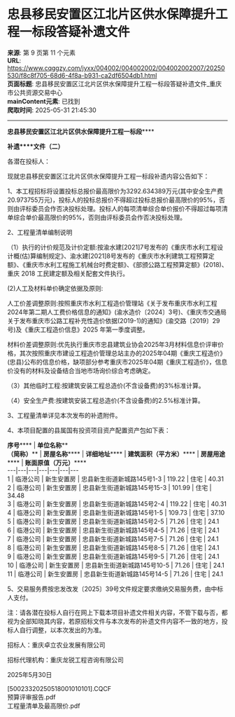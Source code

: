 # 忠县移民安置区江北片区供水保障提升工程一标段答疑补遗文件

**来源**: 第 9 页第 11 个元素  
**URL**: https://www.cqggzy.com/jyxx/004002/004002002/004002002007/20250530/f8c8f705-68d6-4f8a-b931-ca2df6504db1.html  
**页面标题**: 忠县移民安置区江北片区供水保障提升工程一标段答疑补遗文件_重庆市公共资源交易中心  
**mainContent元素**: 已找到  
**爬取时间**: 2025-05-31 21:45:30

---

**忠县移民安置区江北片区供水保障提升工程一标段******

**补遗****文件（二）**

各潜在投标人：

现就忠县移民安置区江北片区供水保障提升工程一标段补遗内容公告如下：

1、本工程招标将设置投标总报价最高限价为3292.634389万元(其中安全生产费20.973755万元)，投标人的投标总报价不得超过投标总报价最高限价的95%，否则由评标委员会作否决投标处理。投标人的每项清单综合单价报价不得超过每项清单综合单价最高限价的95%，否则由评标委员会作否决投标处理。

2、工程量清单编制说明

（1）执行的计价规范及计价定额:按渝水建[2021]7号发布的《重庆市水利工程设计概(估)算编制规定》、渝水建[2021]8号发布的《重庆市水利建筑工程预算定额》、《重庆市水利工程施工机械台时费定额》、《部颁公路工程预算定额》(2018)、重庆 2018 工民建定额及相关配套文件执行。

(2)人工及材料单价确定依据及原则:

人工价差调整原则:按照重庆市水利工程造价管理站《关于发布重庆市水利工程2024年第二期人工费价格信息的通知》(渝水造价〔2024〕3号)、《重庆市交通局关于发布重庆市公路工程补充性造价依据(2019-1)的通知》(渝交路〔2019〕29号)及《重庆工程造价信息》2025 年第一季度调整。

材料价差调整原则:优先执行重庆市忠县建筑业协会2025年3月材料信息价评审价格，其次按照重庆市建设工程造价管理总站主办的2025年04期《重庆工程造价》(忠县)公布的信息价格，缺项部分参考重庆市2025年04期《重庆工程造价》，信息价没有的材料及设备结合当地市场询价综合考虑确定。

（3）其他临时工程:按建筑安装工程总造价(不含设备费)的3%标准计算。

（4）安全生产费:按建筑安装工程总造价(不含设备费)的2.5%标准计算。

3、工程量清单详见本次发布的补遗附件。

4、本项目配置的县属国有投资项目资产配置资产包如下表：

**序号****** |  **单位名称****  
****（简称）****** |  **房屋名称****** |  **详细地址****** |  **建筑面积（平方米）****** |  **房屋用途****** |  **账面原值（万元）******  
---|---|---|---|---|---|---  
1 |  临港公司 |  新生安置房 |  忠县新生街道新城路145号1-3 |  119.22  |  住宅 |  40.31  
2 |  临港公司 |  新生安置房 |  忠县新生街道新城路145号15-3 |  101.99  |  住宅 |  34.48  
3 |  临港公司 |  新生安置房 |  忠县新生街道新城路145号2-4 |  119.22  |  住宅 |  40.31  
4 |  临港公司 |  新生安置房 |  忠县新生街道新城路145号1-5 |  109.73  |  住宅 |  37.10   
5 |  临港公司 |  新生安置房 |  忠县新生街道新城路145号2-5 |  71.26  |  住宅 |  24.1  
6 |  临港公司 |  新生安置房 |  忠县新生街道新城路145号4-5 |  71.26  |  住宅 |  24.1  
7 |  临港公司 |  新生安置房 |  忠县新生街道新城路145号7-5 |  71.26  |  住宅 |  24.1  
8 |  临港公司 |  新生安置房 |  忠县新生街道新城路145号8-5 |  71.26  |  住宅 |  24.1  
9 |  临港公司 |  新生安置房 |  忠县新生街道新城路145号9-5 |  71.26  |  住宅 |  24.1  
10 |  临港公司 |  新生安置房 |  忠县新生街道新城路145号10-5 |  71.26  |  住宅 |  24.1  
11 |  临港公司 |  新生安置房 |  忠县新生街道新城路145号14-5 |  71.26  |  住宅 |  24.1  
  
5、交易服务费按忠发改发〔2025〕39号文件规定要求缴纳交易服务费，由中标人支付。

注：请各潜在投标人自行在网上下载本项目补遗文件相关内容，不管下载与否，都视为全部知晓其内容，若原招标文件与本次发布的补遗文件内容不一致的地方，投标人自行调整，以本次发出的为准。

招标人：重庆卓立农业发展有限公司

招标代理机构：重庆龙锐工程咨询有限公司

2025年5月30日

  
  
  
[50023320250518001010101].CQCF    
预算评审报告.pdf    
工程量清单及最高限价.pdf    


